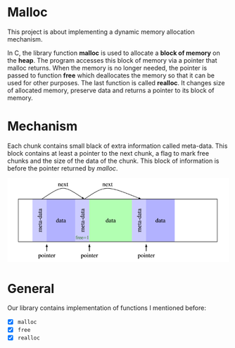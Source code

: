 # Malloc
<!--Just so you know the code is not very well written neither optimized, the allocation works as expected tho, freeing and reallocating memory likewise-->

This project is about implementing a dynamic memory allocation mechanism.

In C, the library function **malloc** is used to allocate a **block of memory** on the **heap**. The program accesses this block of memory via a pointer that malloc returns. When the memory is no longer needed, the pointer is passed to function **free** which deallocates the memory so that it can be used for other purposes.
The last function is called **realloc**. It changes size of allocated memory, preserve data and returns a pointer to its block of memory.

# Mechanism
Each chunk contains small black of extra information called meta-data. This block contains at least a pointer to the next chunk, a flag to mark free chunks and the size of the data of the chunk. This block of information is before the pointer returned by *malloc*.

![](structure.png)<br/>

# General
Our library contains implementation of functions I mentioned before:
  - [x] `malloc`
  - [x] `free`
  - [x] `realloc`
